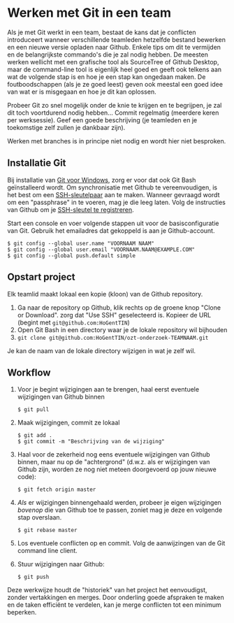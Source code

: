 # Werken met Git in een team

Als je met Git werkt in een team, bestaat de kans dat je conflicten introduceert wanneer verschillende teamleden hetzelfde bestand bewerken en een nieuwe versie opladen naar Github. Enkele tips om dit te vermijden en de belangrijkste commando's die je zal nodig hebben. De meesten werken wellicht met een grafische tool als SourceTree of Github Desktop, maar de command-line tool is eigenlijk heel goed en geeft ook telkens aan wat de volgende stap is en hoe je een stap kan ongedaan maken. De foutboodschappen (als je ze goed leest) geven ook meestal een goed idee van wat er is misgegaan en hoe je dit kan oplossen.

Probeer Git zo snel mogelijk onder de knie te krijgen en te begrijpen, je zal dit toch voortdurend nodig hebben... Commit regelmatig (meerdere keren per werksessie). Geef een goede beschrijving (je teamleden en je toekomstige zelf zullen je dankbaar zijn).

Werken met branches is in principe niet nodig en wordt hier niet besproken.

## Installatie Git

Bij installatie van [Git voor Windows](https://git-scm.com/download/), zorg er voor dat ook Git Bash geïnstalleerd wordt. Om synchronisatie met Github te vereenvoudigen, is het best om een [SSH-sleutelpaar](https://help.github.com/articles/generating-a-new-ssh-key-and-adding-it-to-the-ssh-agent/) aan te maken. Wanneer gevraagd wordt om een "passphrase" in te voeren, mag je die leeg laten. Volg de instructies van Github om je [SSH-sleutel te registreren](https://help.github.com/articles/adding-a-new-ssh-key-to-your-github-account/).

Start een console en voer volgende stappen uit voor de basisconfiguratie van Git. Gebruik het emailadres dat gekoppeld is aan je Github-account.

```
$ git config --global user.name "VOORNAAM NAAM"
$ git config --global user.email "VOORNAAM.NAAM@EXAMPLE.COM"
$ git config --global push.default simple
```

## Opstart project

Elk teamlid maakt lokaal een kopie (kloon) van de Github repository.

1. Ga naar de repository op Github, klik rechts op de groene knop "Clone or Download". zorg dat "Use SSH" geselecteerd is. Kopieer de URL (begint met `git@github.com:HoGentTIN`)
2. Open Git Bash in een directory waar je de lokale repository wil bijhouden
3. `git clone git@github.com:HoGentTIN/ozt-onderzoek-TEAMNAAM.git`

Je kan de naam van de lokale directory wijzigen in wat je zelf wil.

## Workflow

1. Voor je begint wijzigingen aan te brengen, haal eerst eventuele wijzigingen van Github binnen

    ```
    $ git pull
    ```

2. Maak wijzigingen, commit ze lokaal

    ```
    $ git add .
    $ git commit -m "Beschrijving van de wijziging"
    ```

3. Haal voor de zekerheid nog eens eventuele wijzigingen van Github binnen, maar nu op de "achtergrond" (d.w.z. als er wijzigingen van Github zijn, worden ze nog niet meteen doorgevoerd op jouw nieuwe code):

    ```
    $ git fetch origin master
    ```

4. *Als* er wijzigingen binnengehaald werden, probeer je eigen wijzigingen *bovenop* die van Github toe te passen, zoniet mag je deze en volgende stap overslaan.

    ```
    $ git rebase master
    ```

5. Los eventuele conflicten op en commit. Volg de aanwijzingen van de Git command line client.
6. Stuur wijzigingen naar Github:

    ```
    $ git push
    ```

Deze werkwijze houdt de "historiek" van het project het eenvoudigst, zonder vertakkingen en merges. Door onderling goede afspraken te maken en de taken efficiënt te verdelen, kan je merge conflicten tot een minimum beperken.
